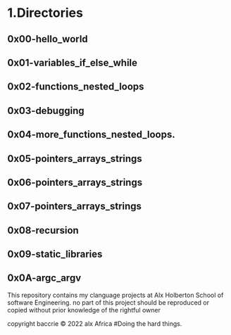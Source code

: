 # 1.Directories
## 0x00-hello_world
## 0x01-variables_if_else_while
## 0x02-functions_nested_loops
## 0x03-debugging
## 0x04-more_functions_nested_loops.
## 0x05-pointers_arrays_strings
## 0x06-pointers_arrays_strings
## 0x07-pointers_arrays_strings
## 0x08-recursion
## 0x09-static_libraries
## 0x0A-argc_argv

This repository contains my clanguage projects at Alx Holberton School of software Engineering.
no part of this project should be reproduced or copied without prior knowledge of the rightful owner

copyright baccrie  © 2022 alx Africa
#Doing the hard things.
